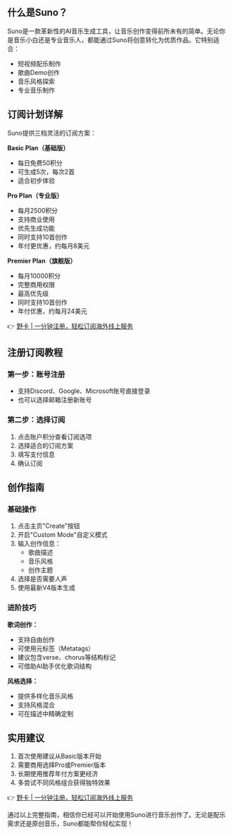 ## **什么是Suno？**

Suno是一款革新性的AI音乐生成工具，让音乐创作变得前所未有的简单。无论你是音乐小白还是专业音乐人，都能通过Suno将创意转化为优质作品。它特别适合：
- 短视频配乐制作
- 歌曲Demo创作
- 音乐风格探索
- 专业音乐制作

## **订阅计划详解**

Suno提供三档灵活的订阅方案：

**Basic Plan（基础版）**
- 每日免费50积分
- 可生成5次，每次2首
- 适合初步体验

**Pro Plan（专业版）**
- 每月2500积分
- 支持商业使用
- 优先生成功能
- 同时支持10首创作
- 年付更优惠，约每月8美元

**Premier Plan（旗舰版）**
- 每月10000积分
- 完整商用权限
- 最高优先级
- 同时支持10首创作
- 年付优惠，约每月24美元

👉 [野卡 | 一分钟注册，轻松订阅海外线上服务](https://bit.ly/bewildcard)

## **注册订阅教程**

### **第一步：账号注册**
- 支持Discord、Google、Microsoft账号直接登录
- 也可以选择邮箱注册新账号

### **第二步：选择订阅**
1. 点击账户积分查看订阅选项
2. 选择适合的订阅方案
3. 填写支付信息
4. 确认订阅

## **创作指南**

### **基础操作**
1. 点击主页"Create"按钮
2. 开启"Custom Mode"自定义模式
3. 输入创作信息：
   - 歌曲描述
   - 音乐风格
   - 创作主题
4. 选择是否需要人声
5. 使用最新V4版本生成

### **进阶技巧**

**歌词创作：**
- 支持自由创作
- 可使用元标签（Metatags）
- 建议包含verse、chorus等结构标记
- 可借助AI助手优化歌词结构

**风格选择：**
- 提供多样化音乐风格
- 支持风格混合
- 可在描述中精确定制

## **实用建议**

1. 首次使用建议从Basic版本开始
2. 需要商用选择Pro或Premier版本
3. 长期使用推荐年付方案更经济
4. 多尝试不同风格组合获得独特效果

👉 [野卡 | 一分钟注册，轻松订阅海外线上服务](https://bit.ly/bewildcard)

通过以上完整指南，相信你已经可以开始使用Suno进行音乐创作了。无论是配乐需求还是原创音乐，Suno都能帮你轻松实现！